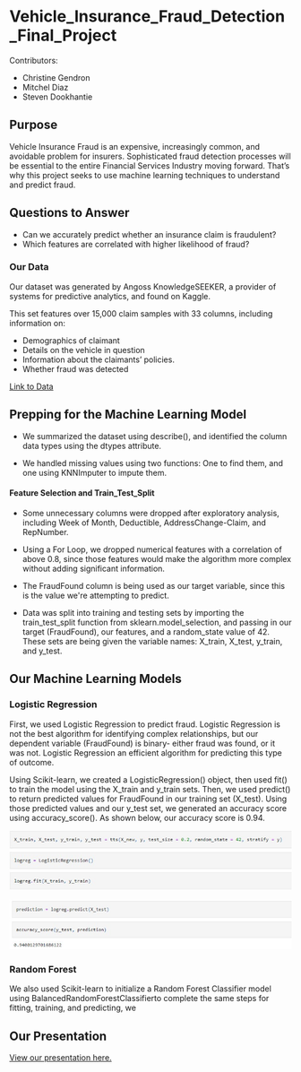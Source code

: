 # Vehicle_Insurance_Fraud_Detection_Final_Project

Contributors:

- Christine Gendron
- Mitchel Diaz
- Steven Dookhantie

## Purpose

Vehicle Insurance Fraud is an expensive, increasingly common, and avoidable problem for insurers. Sophisticated fraud detection processes will be essential to the entire Financial Services Industry moving forward. That’s why this project seeks to use machine learning techniques to understand and predict fraud.

## Questions to Answer

- Can we accurately predict whether an insurance claim is fraudulent?
- Which features are correlated with higher likelihood of fraud?

### Our Data

Our dataset was generated by Angoss KnowledgeSEEKER, a provider of systems for predictive analytics, and found on Kaggle.

This set features over 15,000 claim samples with 33 columns, including information on:

- Demographics of claimant
- Details on the vehicle in question
- Information about the claimants’ policies.
- Whether fraud was detected

[Link to Data](https://www.kaggle.com/datasets/khusheekapoor/vehicle-insurance-fraud-detection)

## Prepping for the Machine Learning Model

- We summarized the dataset using describe(), and identified the column data types using the dtypes attribute.

- We handled missing values using two functions: One to find them, and one using KNNImputer to impute them.

#### Feature Selection and Train_Test_Split

- Some unnecessary columns were dropped after exploratory analysis, including Week of Month, Deductible, AddressChange-Claim, and RepNumber.

- Using a For Loop, we dropped numerical features with a correlation of above 0.8, since those features would make the algorithm more complex without adding significant information.

- The FraudFound column is being used as our target variable, since this is the value we're attempting to predict.

- Data was split into training and testing sets by importing the train_test_split function from sklearn.model_selection, and passing in our target (FraudFound), our features, and a random_state value of 42. These sets are being given the variable names: X_train, X_test, y_train, and y_test.

## Our Machine Learning Models

### Logistic Regression

First, we used Logistic Regression to predict fraud. Logistic Regression is not the best algorithm for identifying complex relationships, but our dependent variable (FraudFound) is binary- either fraud was found, or it was not. Logistic Regression an efficient algorithm for predicting this type of outcome.

Using Scikit-learn, we created a LogisticRegression() object, then used fit() to train the model using the X_train and y_train sets. Then, we used predict() to return predicted values for FraudFound in our training set (X_test). Using those predicted values and our y_test set, we generated an accuracy score using accuracy_score(). As shown below, our accuracy score is 0.94.

![tts_fit](images/tts_fit.jpg)

![acc_score](images/acc_score.jpg)

### Random Forest

We also used Scikit-learn to initialize a Random Forest Classifier model using BalancedRandomForestClassifierto complete the same steps for fitting, training, and predicting, we

## Our Presentation

[View our presentation here.](https://docs.google.com/presentation/d/1seDY3_Q9IZwSew6P-d4DhcwpT5R2ONvDfI21CGmWDHc/edit#slide=id.g14d5c27d989_3_0)
